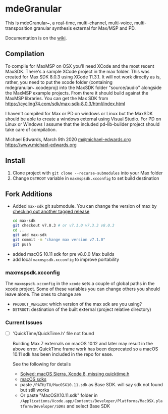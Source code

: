 # mdeGranular

This is mdeGranular~, a real-time, multi-channel, multi-voice,
multi-transposition granular synthesis external for Max/MSP and PD.

Documentation is on the [wiki](../../wiki).

## Compilation

To compile for MaxMSP on OSX you'll need XCode and the most recent MaxSDK.
There's a sample XCode project in the max folder. This was created for Max SDK
8.0.3 using XCode 11.3.1. It will not work directly as is, rather, you need to
put the xcode folder (containing mdegranular~.xcodeproj) into the MaxSDK folder
"source/audio" alongside the MaxMSP example projects. From there it should build
against the MaxMSP libraries. You can get the Max SDK from
https://cycling74.com/sdk/max-sdk-8.0.3/html/index.html

I haven't compiled for Max or PD on windows or Linux but the MaxSDK should be
able to create a windows external using Visual Studio. For PD on Linux or
Windows I assume that the included pd-lib-builder project should take care of
compilation.


Michael Edwards, March 9th 2020
m@michael-edwards.org
https://www.michael-edwards.org

## Install

1. Clone project with `git clone --recurse-submodules` into your Max folder
2. Change `DSTROOT` variable in `maxmspsdk.xcconfig` to set build destination

## Fork Additions

- Added `max-sdk` git submodule. You can change the version of max by [checking out another tagged release](https://stackoverflow.com/a/1778247/8876321)
    ```sh
    cd max-sdk
    git checkout v7.0.3 # or v7.1.0 v7.3.3 v8.0.3
    cd ..
    git add max-sdk
    git commit -m "change max version v7.1.0"
    git push
    ```
- added macOS 10.11 sdk for pre v8.0.0 Max builds
- add local `maxmspsdk.xcconfig` to improve portability

### maxmspsdk.xcconfig

The `maxmspsdk.xcconfig` in the `xcode` sets a couple of global paths in the xcode project. Some of these variables you can change others you should leave alone. The ones to change are

- `PRODUCT_VERSION`: which version of the max sdk are you using?
- `DSTROOT`: destination of the built external (project relative directory)

### Current Issues

- [ ] 'QuickTime/QuickTime.h' file not found

    Building Max 7 externals on macOS 10.12 and later may result in the above error. QuickTime frame work has been deprecated so a macOS 10.11 sdk has been included in the repo for ease.

    See the following for details

    - [Solved: macOS Sierra, Xcode 8, missing quicktime.h](https://sdk.steinberg.net/viewtopic.php?t=229)
    - [macOS sdks](https://github.com/phracker/MacOSX-SDKs)
    - paste `/PATH/TO/MacOSX10.11.sdk` as Base SDK. will say sdk not found but still works
    - Or paste "MacOSX10.11.sdk" folder in `/Applications/Xcode.app/Contents/Developer/Platforms/MacOSX.platform/Developer/SDKs`  and select Base SDK
